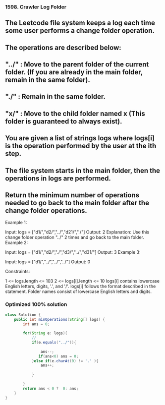 ### 1598. Crawler Log Folder

## The Leetcode file system keeps a log each time some user performs a change folder operation.

## The operations are described below:

## "../" : Move to the parent folder of the current folder. (If you are already in the main folder, remain in the same folder).
## "./" : Remain in the same folder.
## "x/" : Move to the child folder named x (This folder is guaranteed to always exist).
## You are given a list of strings logs where logs[i] is the operation performed by the user at the ith step.

## The file system starts in the main folder, then the operations in logs are performed.

## Return the minimum number of operations needed to go back to the main folder after the change folder operations.

 Example 1:



Input: logs = ["d1/","d2/","../","d21/","./"]
Output: 2
Explanation: Use this change folder operation "../" 2 times and go back to the main folder.
Example 2:



Input: logs = ["d1/","d2/","./","d3/","../","d31/"]
Output: 3
Example 3:

Input: logs = ["d1/","../","../","../"]
Output: 0
 

Constraints:

1 <= logs.length <= 103
2 <= logs[i].length <= 10
logs[i] contains lowercase English letters, digits, '.', and '/'.
logs[i] follows the format described in the statement.
Folder names consist of lowercase English letters and digits.

### Optimized 100% solution 

```java
class Solution {
    public int minOperations(String[] logs) {
        int ans = 0;
        
        for(String e: logs){
            //
            if(e.equals("../")){
                 
                ans--;
               if(ans<0) ans = 0;
            }else if(e.charAt(0) != '.' ){
                ans++;
                
            }
          
        }
        return ans < 0 ?  0: ans;
    }
}

```